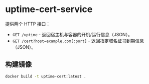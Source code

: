 # uptime-cert-service

提供两个 HTTP 接口：
- `GET /uptime` - 返回宿主机与容器的开机/运行信息（JSON）。
- `GET /cert?host=example.com[:port]` - 返回指定域名证书到期信息（JSON）。

## 构建镜像
```bash
docker build -t uptime-cert:latest .
